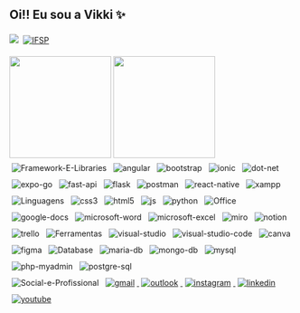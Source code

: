 ## Oi!! Eu sou a Vikki ✨

![](https://komarev.com/ghpvc/?username=vikkivins&color=blueviolet) 
<a href="https://gru.ifsp.edu.br/">
  <img src="https://img.shields.io/badge/Instituto_Federal_de_Sao_Paulo-Guarulhos-28b463?style=flat&logo=ifsp&logoColor=white" alt="IFSP" style="margin:6px 4px">
</a>

<div>
  <img height="180em" src="https://github-readme-stats.vercel.app/api?username=vikkivins&show_icons=true&theme=tokyonight&locale=pt-br">
  <img height="180em" src="https://github-readme-stats.vercel.app/api/top-langs/?username=vikkivins&layout=compact&theme=tokyonight&locale=pt-br">
    <img src="https://img.shields.io/badge/Framework_&_Libraries-8c03fc?style=social&logoColor=white" alt="Framework-E-Libraries" style="margin:6px 4px">
    <img src="https://img.shields.io/badge/Angular-DD0031?style=flat&logo=angular&logoColor=white" alt="angular" style="margin:6px 4px">
    <img src="https://img.shields.io/badge/Bootstrap-563D7C?style=flat&logo=bootstrap&logoColor=white" alt="bootstrap" style="margin:6px 4px">  
    <img src="https://img.shields.io/badge/Ionic-3880FF?style=flat&logo=ionic&logoColor=white" alt="ionic" style="margin:6px 4px">
    <img src="https://img.shields.io/badge/.NET-512BD4?style=flat&logo=dotnet&logoColor=white" alt="dot-net" style="margin:6px 4px">
    <img src="https://img.shields.io/badge/Expo_Go-1B1F23?style=flat&logo=expo&logoColor=white" alt="expo-go" style="margin:6px 4px">
    <img src="https://img.shields.io/badge/fastapi-109989?style=flat&logo=FASTAPI&logoColor=white" alt="fast-api" style="margin:6px 4px">
    <img src="https://img.shields.io/badge/Flask-000000?style=flat&logo=flask&logoColor=white" alt="flask" style="margin:6px 4px">
    <img src="https://img.shields.io/badge/Postman-FF6C37?style=flat&logo=Postman&logoColor=white" alt="postman" style="margin:6px 4px">
    <img src="https://img.shields.io/badge/React_Native-20232A?style=flat&logo=react&logoColor=61DAFB" alt="react-native" style="margin:6px 4px">
    <img src="https://img.shields.io/badge/Xampp-F37623?style=flat&logo=xampp&logoColor=white" alt="xampp" style="margin:6px 4px">
    <img src="https://img.shields.io/badge/Linguagens-8c03fc?style=social&logoColor=white" alt="Linguagens" style="margin:6px 4px">
    <img src="https://img.shields.io/badge/CSS3-1572B6?style=flat&logo=css3&logoColor=white" alt="css3" style="margin:6px 4px">
    <img src="https://img.shields.io/badge/HTML5-E34F26?style=flat&logo=html5&logoColor=white" alt="html5" style="margin:6px 4px">
    <img src="https://img.shields.io/badge/JavaScript-323330?style=flat&logo=javascript&logoColor=F7DF1E" alt="js" style="margin:6px 4px">
    <img src="https://img.shields.io/badge/Python-3285a8?style=flat&logo=python&logoColor=white" alt="python" style="margin:6px 4px">
    <img src="https://img.shields.io/badge/Office-8c03fc?style=social&logoColor=white" alt="Office" style="margin:6px 4px">
    <img src="https://img.shields.io/badge/Google%20Docs-4285F4?style=flat&logo=google-docs&logoColor=white" alt="google-docs" style="margin: 6px 4px">
    <img src="https://img.shields.io/badge/Microsoft_Word-2B579A?style=flat&logo=microsoft-word&logoColor=white" alt="microsoft-word" style="margin: 6px 4px">
    <img src="https://img.shields.io/badge/Microsoft_Excel-217346?style=flat&logo=microsoft-excel&logoColor=white" alt="microsoft-excel" style="margin: 6px 4px">
    <img src="https://img.shields.io/badge/Miro-F7C922?style=flat&logo=Miro&logoColor=white" alt="miro" style="margin: 6px 4px">
    <img src="https://img.shields.io/badge/Notion-000000?style=flat&logo=notion&logoColor=white" alt="notion" style="margin: 6px 4px">
    <img src="https://img.shields.io/badge/Trello-0052CC?style=flat&logo=trello&logoColor=white" alt="trello" style="margin: 6px 4px">
    <img src="https://img.shields.io/badge/Ferramentas-8c03fc?style=social&logoColor=white" alt="Ferramentas" style="margin:6px 4px">
    <img src="https://img.shields.io/badge/Visual_Studio-5C2D91?style=flat&logo=visual%20studio&logoColor=white" alt="visual-studio" style="margin:6px 4px">
    <img src="https://img.shields.io/badge/VSCode-0078D4?style=flat&logo=visual%20studio%20code&logoColor=white" alt="visual-studio-code" style="margin:6px 4px">
    <img src="https://img.shields.io/badge/Canva-%2300C4CC.svg?&style=flat&logo=Canva&logoColor=white" alt="canva" style="margin:6px 4px">
    <img src="https://img.shields.io/badge/Figma-F24E1E?style=flat&logo=figma&logoColor=white" alt="figma" style="margin:6px 4px">
    <img src="https://img.shields.io/badge/Database-8c03fc?style=social&logoColor=white" alt="Database" style="margin:6px 4px">
    <img src="https://img.shields.io/badge/MariaDB-003545?style=flat&logo=mariadb&logoColor=white" alt="maria-db" style="margin:6px 4px">
    <img src="https://img.shields.io/badge/MongoDB-4EA94B?style=flat&logo=mongodb&logoColor=white" alt="mongo-db" style="margin:6px 4px">
    <img src="https://img.shields.io/badge/MySQL-005C84?style=flat&logo=mysql&logoColor=white" alt="mysql" style="margin:6px 4px">
    <img src="https://img.shields.io/badge/phpmyadmin-6C78AF?style=flat&logo=phpmyadmin&logoColor=white" alt="php-myadmin" style="margin:6px 4px">
    <img src="https://img.shields.io/badge/PostgreSQL-316192?style=flat&logo=postgresql&logoColor=white" alt="postgre-sql" style="margin:6px 4px"><br>
    <img src="https://img.shields.io/badge/Social_&_Profissional-8c03fc?style=social&logoColor=white" alt="Social-e-Profissional" style="margin:6px 4px">
    <a href="mailto:viihallvees2012@gmail.com">
      <img src="https://img.shields.io/badge/Send_Me_a-Gmail-D14836?style=flat&logo=gmail&logoColor=white" alt="gmail" style="margin:6px 4px">
    </a>
    <a href="mailto:victoria.oliveira2016@hotmail.com">
      <img src="https://img.shields.io/badge/Send_Me_a-Outlook-0078D4?style=flat&logo=outlook&logoColor=white" alt="outlook" style="margin:6px 4px">
    </a>
    <a href="https://www.instagram.com/v.ikkiti/">
      <img src="https://img.shields.io/badge/Check_My-Instagram-E4405F?style=flat&logo=instagram&logoColor=white" alt="instagram" style="margin:6px 4px">
    </a>
    <a href="https://www.linkedin.com/in/victoria-oliveira-ti/">
      <img src="https://img.shields.io/badge/Check_My-LinkedIn-0077B5?style=flat&logo=linkedin&logoColor=white" alt="linkedin" style="margin:6px 4px">
    </a>
    <a href="https://www.youtube.com/@vikkiti">
      <img src="https://img.shields.io/badge/Check_My-YouTube-CD201F?style=flat&logo=youtube&logoColor=white" alt="youtube" style="margin:6px 4px">
    </a>
</div>

<!--
**vikkivins/vikkivins** is a ✨ _special_ ✨ repository because its `README.md` (this file) appears on your GitHub profile.

Here are some ideas to get you started:

- 🔭 I’m currently working on ...
- 🌱 I’m currently learning ...
- 👯 I’m looking to collaborate on ...
- 🤔 I’m looking for help with ...
- 💬 Ask me about ...
- 📫 How to reach me: ...
- 😄 Pronouns: ...
- ⚡ Fun fact: ...
-->
